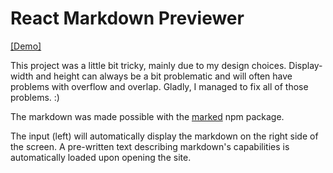 # React Markdown Previewer

[[Demo]](https://codepen.io/d-o-t/full/RwgJyOP)

This project was a little bit tricky, mainly due to my design choices. Display-width and height can always be a bit problematic and will often have problems with overflow and overlap. Gladly, I managed to fix all of those problems. :)

The markdown was made possible with the [marked](https://www.npmjs.com/package/marked) npm package.

The input (left) will automatically display the markdown on the right side of the screen. A pre-written text describing markdown's capabilities is automatically loaded upon opening the site.
